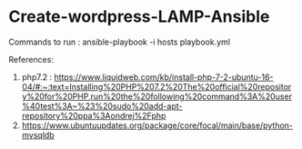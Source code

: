 # Create-wordpress-LAMP-Ansible


Commands to run : ansible-playbook -i hosts playbook.yml

References:
1) php7.2 : https://www.liquidweb.com/kb/install-php-7-2-ubuntu-16-04/#:~:text=Installing%20PHP%207.2%20The%20official%20repository%20for%20PHP,run%20the%20following%20command%3A%20user%40test%3A~%23%20sudo%20add-apt-repository%20ppa%3Aondrej%2Fphp
2) https://www.ubuntuupdates.org/package/core/focal/main/base/python-mysqldb


